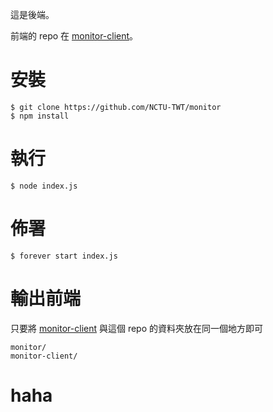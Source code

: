 這是後端。

前端的 repo 在 [monitor-client](https://github.com/NCTU-TWT/monitor-client)。

# 安裝

    $ git clone https://github.com/NCTU-TWT/monitor
    $ npm install
    
# 執行

    $ node index.js
    
# 佈署

    $ forever start index.js

# 輸出前端

只要將 [monitor-client](https://github.com/NCTU-TWT/monitor-client) 與這個 repo 的資料夾放在同一個地方即可

    monitor/            
    monitor-client/
    
    
# haha
